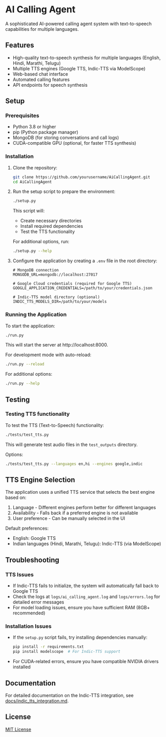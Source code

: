 # AI Calling Agent

A sophisticated AI-powered calling agent system with text-to-speech capabilities for multiple languages.

## Features

- High-quality text-to-speech synthesis for multiple languages (English, Hindi, Marathi, Telugu)
- Multiple TTS engines (Google TTS, Indic-TTS via ModelScope)
- Web-based chat interface
- Automated calling features
- API endpoints for speech synthesis

## Setup

### Prerequisites

- Python 3.8 or higher
- pip (Python package manager)
- MongoDB (for storing conversations and call logs)
- CUDA-compatible GPU (optional, for faster TTS synthesis)

### Installation

1. Clone the repository:
   ```bash
   git clone https://github.com/yourusername/AiCallingAgent.git
   cd AiCallingAgent
   ```

2. Run the setup script to prepare the environment:
   ```bash
   ./setup.py
   ```
   
   This script will:
   - Create necessary directories
   - Install required dependencies
   - Test the TTS functionality

   For additional options, run:
   ```bash
   ./setup.py --help
   ```

3. Configure the application by creating a `.env` file in the root directory:
   ```
   # MongoDB connection
   MONGODB_URL=mongodb://localhost:27017
   
   # Google Cloud credentials (required for Google TTS)
   GOOGLE_APPLICATION_CREDENTIALS=/path/to/your/credentials.json
   
   # Indic-TTS model directory (optional)
   INDIC_TTS_MODELS_DIR=/path/to/your/models
   ```

### Running the Application

To start the application:

```bash
./run.py
```

This will start the server at http://localhost:8000.

For development mode with auto-reload:

```bash
./run.py --reload
```

For additional options:

```bash
./run.py --help
```

## Testing

### Testing TTS functionality

To test the TTS (Text-to-Speech) functionality:

```bash
./tests/test_tts.py
```

This will generate test audio files in the `test_outputs` directory.

Options:
```bash
./tests/test_tts.py --languages en,hi --engines google,indic
```

## TTS Engine Selection

The application uses a unified TTS service that selects the best engine based on:

1. Language - Different engines perform better for different languages
2. Availability - Falls back if a preferred engine is not available
3. User preference - Can be manually selected in the UI

Default preferences:
- English: Google TTS
- Indian languages (Hindi, Marathi, Telugu): Indic-TTS (via ModelScope)

## Troubleshooting

### TTS Issues

- If Indic-TTS fails to initialize, the system will automatically fall back to Google TTS
- Check the logs at `logs/ai_calling_agent.log` and `logs/errors.log` for detailed error messages
- For model loading issues, ensure you have sufficient RAM (8GB+ recommended)

### Installation Issues

- If the `setup.py` script fails, try installing dependencies manually:
  ```bash
  pip install -r requirements.txt
  pip install modelscope  # For Indic-TTS support
  ```

- For CUDA-related errors, ensure you have compatible NVIDIA drivers installed

## Documentation

For detailed documentation on the Indic-TTS integration, see [docs/indic_tts_integration.md](docs/indic_tts_integration.md).

## License

[MIT License](LICENSE) 
